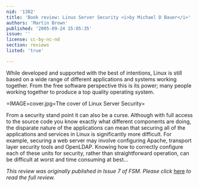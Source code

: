 ```yaml
---
nid: '1302'
title: 'Book review: Linux Server Security <i>by Michael D Bauer</i>'
authors: 'Martin Brown'
published: '2005-09-24 15:05:35'
issue: ''
license: cc-by-nc-nd
section: reviews
listed: 'true'

---
```

While developed and supported with the best of intentions, Linux is still based on a wide range of different applications and systems working together. From the free software perspective this is its power; many people working together to produce a top quality operating system.


=IMAGE=cover.jpg=The cover of Linux Server Security=

From a security stand point it can also be a curse. Although with full access to the source code you know exactly what different components are doing, the disparate nature of the applications can mean that securing all of the applications and services in Linux is significantly more difficult. For example, securing a web server may involve configuring Apache, transport layer security tools and OpenLDAP. Knowing how to correctly configure each of these units for security, rather than straightforward operation, can be difficult at worst and time consuming at best...

_This review was originally published in Issue 7 of FSM. Please click_ [here](http://www.freesoftwaremagazine.com/articles/book_review_linux_server_security/) _to read the full review._

